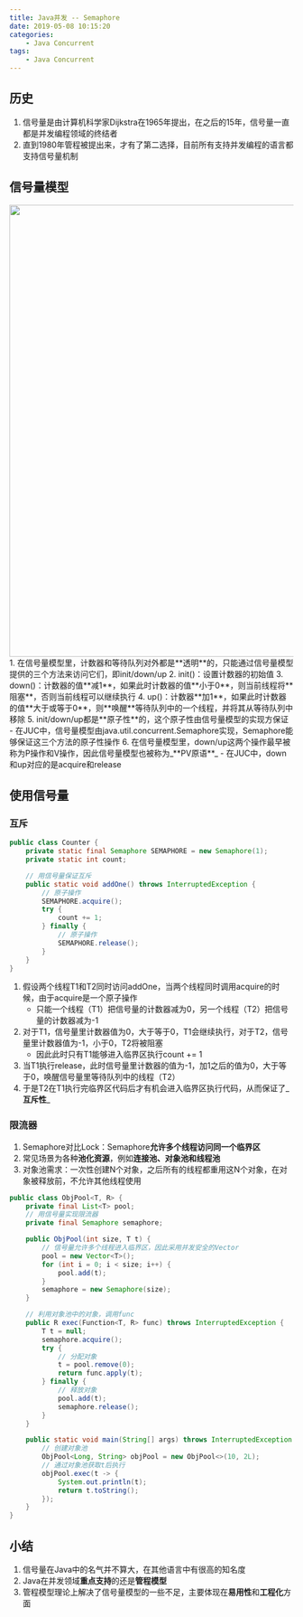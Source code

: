 ```yaml
---
title: Java并发 -- Semaphore
date: 2019-05-08 10:15:20
categories:
    - Java Concurrent
tags:
    - Java Concurrent
---
```


## 历史
1. 信号量是由计算机科学家Dijkstra在1965年提出，在之后的15年，信号量一直都是并发编程领域的终结者
2. 直到1980年管程被提出来，才有了第二选择，目前所有支持并发编程的语言都支持信号量机制

<!-- more -->

## 信号量模型
<img src="https://java-concurrent-1253868755.cos.ap-guangzhou.myqcloud.com/java-concurrent-semaphore-model.png" width=800/>
1. 在信号量模型里，计数器和等待队列对外都是**透明**的，只能通过信号量模型提供的三个方法来访问它们，即init/down/up
2. init()：设置计数器的初始值
3. down()：计数器的值**减1**，如果此时计数器的值**小于0**，则当前线程将**阻塞**，否则当前线程可以继续执行
4. up()：计数器**加1**，如果此时计数器的值**大于或等于0**，则**唤醒**等待队列中的一个线程，并将其从等待队列中移除
5. init/down/up都是**原子性**的，这个原子性由信号量模型的实现方保证
    - 在JUC中，信号量模型由java.util.concurrent.Semaphore实现，Semaphore能够保证这三个方法的原子性操作
6. 在信号量模型里，down/up这两个操作最早被称为P操作和V操作，因此信号量模型也被称为_**PV原语**_
    - 在JUC中，down和up对应的是acquire和release

## 使用信号量

### 互斥
```java
public class Counter {
    private static final Semaphore SEMAPHORE = new Semaphore(1);
    private static int count;

    // 用信号量保证互斥
    public static void addOne() throws InterruptedException {
        // 原子操作
        SEMAPHORE.acquire();
        try {
            count += 1;
        } finally {
            // 原子操作
            SEMAPHORE.release();
        }
    }
}
```
1. 假设两个线程T1和T2同时访问addOne，当两个线程同时调用acquire的时候，由于acquire是一个原子操作
    - 只能一个线程（T1）把信号量的计数器减为0，另一个线程（T2）把信号量的计数器减为-1
2. 对于T1，信号量里计数器值为0，大于等于0，T1会继续执行，对于T2，信号量里计数器值为-1，小于0，T2将被阻塞
    - 因此此时只有T1能够进入临界区执行count += 1
3. 当T1执行release，此时信号量里计数器的值为-1，加1之后的值为0，大于等于0，唤醒信号量里等待队列中的线程（T2）
4. 于是T2在T1执行完临界区代码后才有机会进入临界区执行代码，从而保证了_**互斥性**_


### 限流器
1. Semaphore对比Lock：Semaphore**允许多个线程访问同一个临界区**
2. 常见场景为各种**池化资源**，例如**连接池、对象池和线程池**
3. 对象池需求：一次性创建N个对象，之后所有的线程都重用这N个对象，在对象被释放前，不允许其他线程使用

```java
public class ObjPool<T, R> {
    private final List<T> pool;
    // 用信号量实现限流器
    private final Semaphore semaphore;

    public ObjPool(int size, T t) {
        // 信号量允许多个线程进入临界区，因此采用并发安全的Vector
        pool = new Vector<T>();
        for (int i = 0; i < size; i++) {
            pool.add(t);
        }
        semaphore = new Semaphore(size);
    }

    // 利用对象池中的对象，调用func
    public R exec(Function<T, R> func) throws InterruptedException {
        T t = null;
        semaphore.acquire();
        try {
            // 分配对象
            t = pool.remove(0);
            return func.apply(t);
        } finally {
            // 释放对象
            pool.add(t);
            semaphore.release();
        }
    }

    public static void main(String[] args) throws InterruptedException {
        // 创建对象池
        ObjPool<Long, String> objPool = new ObjPool<>(10, 2L);
        // 通过对象池获取t后执行
        objPool.exec(t -> {
            System.out.println(t);
            return t.toString();
        });
    }
}
```

## 小结
1. 信号量在Java中的名气并不算大，在其他语言中有很高的知名度
2. Java在并发领域**重点支持**的还是**管程模型**
3. 管程模型理论上解决了信号量模型的一些不足，主要体现在**易用性**和**工程化**方面

<!-- indicate-the-source -->
